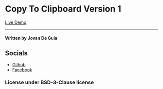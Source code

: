 # Copy To Clipboard Version 1

[Live Demo](https://jxmked.github.io/Random-Web-Ideas/Copy%20To%20Clipboard%20-%20v1/)

----

#### Written by Jovan De Guia

## Socials

- [Github](https://github.com/jxmked)
- [Facebook](https://www.facebook.com/deguia25)

### License under BSD-3-Clause license
